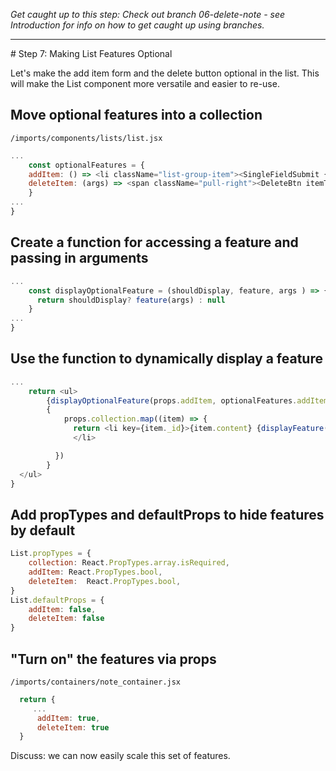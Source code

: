 _Get caught up to this step: Check out branch 06-delete-note - see Introduction for info on how to get caught up using branches._
<hr>
# Step 7: Making List Features Optional

Let's make the add item form and the delete button optional in the list.  This will make the List component more versatile and easier to re-use.

## Move optional features into a collection

``` /imports/components/lists/list.jsx ```

```js
...
	const optionalFeatures = {
  	addItem: () => <li className="list-group-item"><SingleFieldSubmit {...props} /></li>,
  	deleteItem: (args) => <span className="pull-right"><DeleteBtn itemToDelete={args} {...props}/></span>
	}
...
}
```

## Create a function for accessing a feature and passing in arguments

```js
...
	const displayOptionalFeature = (shouldDisplay, feature, args ) => {
	  return shouldDisplay? feature(args) : null
	}
...
}
```

## Use the function to dynamically display a feature

```js
...
	return <ul>
	    {displayOptionalFeature(props.addItem, optionalFeatures.addItem)}
	    { 
	    	props.collection.map((item) => {
	 	      return <li key={item._id}>{item.content} {displayFeature(props.deleteItem, listFeatures.deleteItem, item)}
	 	      </li>

	      })
	    }
  </ul>
}

```

## Add propTypes and defaultProps to hide features by default

```js
List.propTypes = {
	collection: React.PropTypes.array.isRequired,
	addItem: React.PropTypes.bool,
	deleteItem:  React.PropTypes.bool,
}
List.defaultProps = {
	addItem: false,
	deleteItem: false
}
```


## "Turn on" the features via props

``` /imports/containers/note_container.jsx ```


```js
  return {
     ...
	  addItem: true,
	  deleteItem: true
  }
```

Discuss: we can now easily scale this set of features.